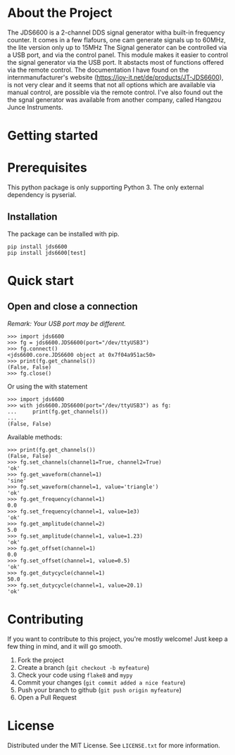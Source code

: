 # About the Project
The JDS6600 is a 2-channel DDS signal generator witha built-in frequency counter. It comes in a few flafours, one cam generate signals up to 60MHz, the lite version only up to 15MHz
The Signal generator can be controlled via a USB port, and via the control panel.
This module makes it easier to control the signal generator via the USB port. It abstacts most of 
functions offered via the remote control.
The documentation I have found on the internmanufacturer's website (https://joy-it.net/de/products/JT-JDS6600), is not very clear and it seems that not all options which are available via manual control, are possible via the remote control.
I've also found out the the sgnal generator was available from another company, called Hangzou Junce Instruments. 
# Getting started
# Prerequisites
This python package is only supporting Python 3. The only external dependency is pyserial.
## Installation
The package can be installed with pip.
```
pip install jds6600
pip install jds6600[test]
```
# Quick start
## Open and close a connection
*Remark: Your USB port may be different.*

```
>>> import jds6600
>>> fg = jds6600.JDS6600(port="/dev/ttyUSB3")
>>> fg.connect()
<jds6600.core.JDS6600 object at 0x7f04a951ac50>
>>> print(fg.get_channels())
(False, False)
>>> fg.close()
```

Or using the with statement

```
>>> import jds6600
>>> with jds6600.JDS6600(port="/dev/ttyUSB3") as fg:
...     print(fg.get_channels())
... 
(False, False)
```

Available methods:

```
>>> print(fg.get_channels())
(False, False)
>>> fg.set_channels(channel1=True, channel2=True)
'ok'
>>> fg.get_waveform(channel=1)
'sine'
>>> fg.set_waveform(channel=1, value='triangle')
'ok'
>>> fg.get_frequency(channel=1)
0.0
>>> fg.set_frequency(channel=1, value=1e3)
'ok'
>>> fg.get_amplitude(channel=2)
5.0
>>> fg.set_amplitude(channel=1, value=1.23)
'ok'
>>> fg.get_offset(channel=1)
0.0
>>> fg.set_offset(channel=1, value=0.5)
'ok'
>>> fg.get_dutycycle(channel=1)
50.0
>>> fg.set_dutycycle(channel=1, value=20.1)
'ok'
```

# Contributing
If you want to contribute to this project, you're mostly welcome! Just keep a few thing in mind, and it will go smooth.
1. Fork the project
2. Create a branch (`git checkout -b myfeature`)
3. Check your code using `flake8` and `mypy`
4. Commit your changes (`git commit added a nice feature`)
5. Push your branch to github (`git push origin myfeature`)
6. Open a Pull Request 

# License
Distributed under the MIT License. See `LICENSE.txt` for more information.
